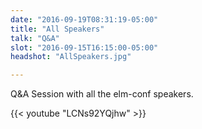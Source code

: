 ```yaml
---
date: "2016-09-19T08:31:19-05:00"
title: "All Speakers"
talk: "Q&A"
slot: "2016-09-15T16:15:00-05:00"
headshot: "AllSpeakers.jpg"

---
```


Q&A Session with all the elm-conf speakers.

{{< youtube "LCNs92YQjhw" >}}

